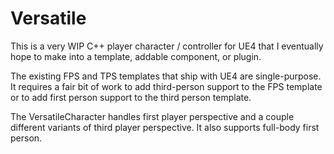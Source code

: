 # Versatile

This is a very WIP C++ player character / controller for UE4 that I eventually hope to make into a template, addable component, or plugin.

The existing FPS and TPS templates that ship with UE4 are single-purpose. It requires a fair bit of work to add third-person support to the FPS template or to add first person support to the third person template.

The VersatileCharacter handles first player perspective and a couple different variants of third player perspective. It also supports full-body first person.
